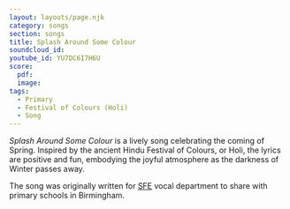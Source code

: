 ```yaml
---
layout: layouts/page.njk
category: songs
section: songs
title: Splash Around Some Colour
soundcloud_id:
youtube_id: YU7DC6I7H6U
score:
  pdf:
  image:
tags:
  - Primary
  - Festival of Colours (Holi)
  - Song
---
```


*Splash Around Some Colour* is a lively song celebrating the coming of Spring. Inspired by the ancient Hindu Festival of Colours, or Holi, the lyrics are positive and fun, embodying the joyful atmosphere as the darkness of Winter passes away. 

The song was originally written for [SFE](https://www.servicesforeducation.co.uk/) vocal department to share with primary schools in Birmingham. 